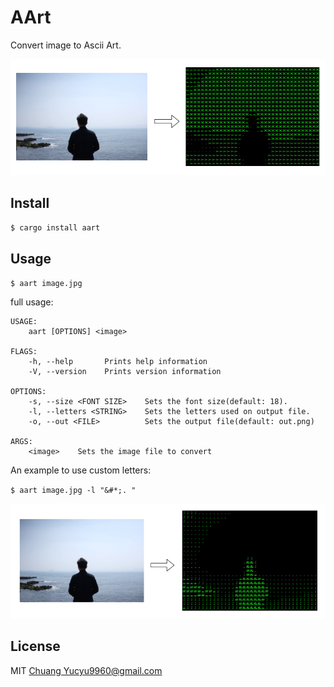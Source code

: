 # AArt

Convert image to Ascii Art.

![how it works](./images/demo.png)

## Install

`$ cargo install aart`

## Usage

`$ aart image.jpg`

full usage:

```
USAGE:
    aart [OPTIONS] <image>

FLAGS:
    -h, --help       Prints help information
    -V, --version    Prints version information

OPTIONS:
    -s, --size <FONT SIZE>    Sets the font size(default: 18).
    -l, --letters <STRING>    Sets the letters used on output file.
    -o, --out <FILE>          Sets the output file(default: out.png)

ARGS:
    <image>    Sets the image file to convert
```

An example to use custom letters:

`$ aart image.jpg -l "&#*;. "`

![demo2](./images/demo2.png)

## License

MIT [Chuang Yu<cyu9960@gmail.com>](https://github.com/cyyyu)